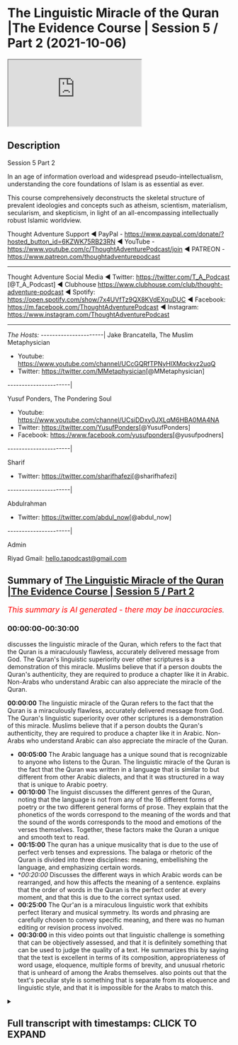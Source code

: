 # The Linguistic Miracle of the Quran |The Evidence Course | Session 5 / Part 2 (2021-10-06)

<iframe loading='lazy' allow='autoplay' src='https://www.youtube.com/embed/BTPqQzUZVzo'></iframe>

## Description

Session 5 Part 2

In an age of information overload and widespread pseudo-intellectualism, understanding the core foundations of Islam is as essential as ever. 

This course comprehensively deconstructs the skeletal structure of prevalent ideologies and concepts such as atheism, scientism, materialism, secularism, and skepticism, in light of an all-encompassing intellectually robust Islamic worldview.

Thought Adventure Support
◄ PayPal - https://www.paypal.com/donate/?hosted_button_id=6KZWK75RB23RN 
◄ YouTube - https://www.youtube.com/c/ThoughtAdventurePodcast/join
◄ PATREON - https://www.patreon.com/thoughtadventurepodcast
____________________________________________________________________

Thought Adventure Social Media
◄ Twitter: https://twitter.com/T_A_Podcast​​ [@T_A_Podcast]
◄ Clubhouse https://www.clubhouse.com/club/thought-adventure-podcast
◄ Spotify: https://open.spotify.com/show/7x4UVfTz9QX8KVdEXquDUC
◄ Facebook: https://m.facebook.com/ThoughtAdventurePodcast
◄ Instagram: https://www.instagram.com/ThoughtAdventurePodcast​

----------------------------------------------------------------

*The Hosts:*
----------------------|
Jake Brancatella, The Muslim Metaphysician

- Youtube: https://www.youtube.com/channel/UCcGQRfTPNyHlXMqckvz2uqQ
- Twitter:  https://twitter.com/MMetaphysician​​ [@MMetaphysician]

----------------------|

Yusuf Ponders, The Pondering Soul

- Youtube: https://www.youtube.com/channel/UCsiDDxy0JXLqM6HBA0MA4NA
- Twitter: https://twitter.com/YusufPonders​​ [@YusufPonders]
- Facebook: https://www.facebook.com/yusufponders​ [@yusufpodners]

----------------------|

Sharif

- Twitter: https://twitter.com/sharifhafezi​​ [@sharifhafezi]

----------------------|

Abdulrahman

- Twitter: https://twitter.com/abdul_now​ [@abdul_now]

----------------------|

Admin

Riyad 
Gmail: hello.tapodcast@gmail.com

## Summary of [The Linguistic Miracle of the Quran |The Evidence Course | Session 5 / Part 2](https://www.youtube.com/watch?v=BTPqQzUZVzo)


*<span style="color:red; font-size:125%">This summary is AI generated - there may be inaccuracies</span>. [](/)*

### <a onclick="modifyYTiframeseektime('0')">00:00:00-00:30:00</a>

 discusses the linguistic miracle of the Quran, which refers to the fact that the Quran is a miraculously flawless, accurately delivered message from God. The Quran's linguistic superiority over other scriptures is a demonstration of this miracle. Muslims believe that if a person doubts the Quran's authenticity, they are required to produce a chapter like it in Arabic. Non-Arabs who understand Arabic can also appreciate the miracle of the Quran.

**<a onclick="modifyYTiframeseektime('0')">00:00:00</a>** The linguistic miracle of the Quran refers to the fact that the Quran is a miraculously flawless, accurately delivered message from God. The Quran's linguistic superiority over other scriptures is a demonstration of this miracle. Muslims believe that if a person doubts the Quran's authenticity, they are required to produce a chapter like it in Arabic. Non-Arabs who understand Arabic can also appreciate the miracle of the Quran.
* **<a onclick="modifyYTiframeseektime('300')">00:05:00</a>** The Arabic language has a unique sound that is recognizable to anyone who listens to the Quran. The linguistic miracle of the Quran is the fact that the Quran was written in a language that is similar to but different from other Arabic dialects, and that it was structured in a way that is unique to Arabic poetry.
* **<a onclick="modifyYTiframeseektime('600')">00:10:00</a>** The linguist discusses the different genres of the Quran, noting that the language is not from any of the 16 different forms of poetry or the two different general forms of prose. They explain that the phonetics of the words correspond to the meaning of the words and that the sound of the words corresponds to the mood and emotions of the verses themselves. Together, these factors make the Quran a unique and smooth text to read.
* **<a onclick="modifyYTiframeseektime('900')">00:15:00</a>** The quran has a unique musicality that is due to the use of perfect verb tenses and expressions. The balaga or rhetoric of the Quran is divided into three disciplines: meaning, embellishing the language, and emphasizing certain words.
* **<a onclick="modifyYTiframeseektime('1200')">00:20:00</a>* Discusses the different ways in which Arabic words can be rearranged, and how this affects the meaning of a sentence. explains that the order of words in the Quran is the perfect order at every moment, and that this is due to the correct syntax used.
* **<a onclick="modifyYTiframeseektime('1500')">00:25:00</a>** The Qur'an is a miraculous linguistic work that exhibits perfect literary and musical symmetry. Its words and phrasing are carefully chosen to convey specific meaning, and there was no human editing or revision process involved.
* **<a onclick="modifyYTiframeseektime('1800')">00:30:00</a>** in this video points out that linguistic challenge is something that can be objectively assessed, and that it is definitely something that can be used to judge the quality of a text. He summarizes this by saying that the text is excellent in terms of its composition, appropriateness of word usage, eloquence, multiple forms of brevity, and unusual rhetoric that is unheard of among the Arabs themselves. also points out that the text's peculiar style is something that is separate from its eloquence and linguistic style, and that it is impossible for the Arabs to match this.

<details><summary><h2>Full transcript with timestamps: CLICK TO EXPAND</h2></summary>

<a onclick="modifyYTiframeseektime('15')">0:00:15</a> so we're going to discuss now  
<a onclick="modifyYTiframeseektime('16')">0:00:16</a> specifically the linguistic miracle of  
<a onclick="modifyYTiframeseektime('18')">0:00:18</a> the quran  
<a onclick="modifyYTiframeseektime('20')">0:00:20</a> we know that islam is a unique deen a  
<a onclick="modifyYTiframeseektime('22')">0:00:22</a> unique way of life in so many ways  
<a onclick="modifyYTiframeseektime('25')">0:00:25</a> one of the fundamental ways it differs  
<a onclick="modifyYTiframeseektime('28')">0:00:28</a> from any other religion out there is  
<a onclick="modifyYTiframeseektime('30')">0:00:30</a> that it presents its presents a  
<a onclick="modifyYTiframeseektime('32')">0:00:32</a> testified and verifiable mechanism to  
<a onclick="modifyYTiframeseektime('36')">0:00:36</a> determine the truthfulness of of its  
<a onclick="modifyYTiframeseektime('38')">0:00:38</a> claim  
<a onclick="modifyYTiframeseektime('39')">0:00:39</a> and i think this point  
<a onclick="modifyYTiframeseektime('41')">0:00:41</a> should be really reflected upon by many  
<a onclick="modifyYTiframeseektime('43')">0:00:43</a> i think many non-muslims as well they  
<a onclick="modifyYTiframeseektime('45')">0:00:45</a> need to be aware of this point because  
<a onclick="modifyYTiframeseektime('47')">0:00:47</a> although they may have come across  
<a onclick="modifyYTiframeseektime('48')">0:00:48</a> religions in the past and may have come  
<a onclick="modifyYTiframeseektime('50')">0:00:50</a> across the idea that you know religion  
<a onclick="modifyYTiframeseektime('52')">0:00:52</a> is about a leap of faith  
<a onclick="modifyYTiframeseektime('54')">0:00:54</a> islam on the other hand  
<a onclick="modifyYTiframeseektime('56')">0:00:56</a> actually says that there needs to be a  
<a onclick="modifyYTiframeseektime('58')">0:00:58</a> testifiable and testable and verifiable  
<a onclick="modifyYTiframeseektime('61')">0:01:01</a> way to determine its truthfulness and he  
<a onclick="modifyYTiframeseektime('63')">0:01:03</a> presents that and we're told that this  
<a onclick="modifyYTiframeseektime('65')">0:01:05</a> is the quran itself both it contains the  
<a onclick="modifyYTiframeseektime('68')">0:01:08</a> message as well as the evidence that uh  
<a onclick="modifyYTiframeseektime('72')">0:01:12</a> of the of that message as well  
<a onclick="modifyYTiframeseektime('75')">0:01:15</a> so  
<a onclick="modifyYTiframeseektime('77')">0:01:17</a> when we talked about in the previous  
<a onclick="modifyYTiframeseektime('79')">0:01:19</a> uh  
<a onclick="modifyYTiframeseektime('80')">0:01:20</a> previous  
<a onclick="modifyYTiframeseektime('81')">0:01:21</a> video we talked about the linguistic the  
<a onclick="modifyYTiframeseektime('83')">0:01:23</a> modus are the nature of a miraculous  
<a onclick="modifyYTiframeseektime('86')">0:01:26</a> event and we said that there are certain  
<a onclick="modifyYTiframeseektime('87')">0:01:27</a> things regardless of this and we said  
<a onclick="modifyYTiframeseektime('90')">0:01:30</a> that it has to be inimitable it has to  
<a onclick="modifyYTiframeseektime('92')">0:01:32</a> be  
<a onclick="modifyYTiframeseektime('93')">0:01:33</a> uh you know beyond human production has  
<a onclick="modifyYTiframeseektime('96')">0:01:36</a> to be in an area that people are aware  
<a onclick="modifyYTiframeseektime('98')">0:01:38</a> of that they have an expertise upon and  
<a onclick="modifyYTiframeseektime('101')">0:01:41</a> it also has to have some sort of  
<a onclick="modifyYTiframeseektime('102')">0:01:42</a> challenge that people maybe contest  
<a onclick="modifyYTiframeseektime('104')">0:01:44</a> regards to that  
<a onclick="modifyYTiframeseektime('106')">0:01:46</a> now  
<a onclick="modifyYTiframeseektime('107')">0:01:47</a> when we say the quran is a linguistic  
<a onclick="modifyYTiframeseektime('110')">0:01:50</a> miracle merges a for many people they  
<a onclick="modifyYTiframeseektime('112')">0:01:52</a> don't really understand what that means  
<a onclick="modifyYTiframeseektime('115')">0:01:55</a> they think well do i need to be an arab  
<a onclick="modifyYTiframeseektime('117')">0:01:57</a> in order to understand this  
<a onclick="modifyYTiframeseektime('119')">0:01:59</a> do i need you know is this a subjective  
<a onclick="modifyYTiframeseektime('122')">0:02:02</a> taste issue muslims are saying the quran  
<a onclick="modifyYTiframeseektime('125')">0:02:05</a> is beautiful but what if somebody else  
<a onclick="modifyYTiframeseektime('127')">0:02:07</a> says well some other literature is  
<a onclick="modifyYTiframeseektime('129')">0:02:09</a> better or worse  
<a onclick="modifyYTiframeseektime('131')">0:02:11</a> so we really want to understand  
<a onclick="modifyYTiframeseektime('133')">0:02:13</a> is the edge of the linguistic miracle an  
<a onclick="modifyYTiframeseektime('136')">0:02:16</a> objective miracle is it something that  
<a onclick="modifyYTiframeseektime('138')">0:02:18</a> has rules and regulations that we can  
<a onclick="modifyYTiframeseektime('140')">0:02:20</a> assess in order to determine or for  
<a onclick="modifyYTiframeseektime('143')">0:02:23</a> those people of expertise to determine  
<a onclick="modifyYTiframeseektime('145')">0:02:25</a> whether  
<a onclick="modifyYTiframeseektime('146')">0:02:26</a> it is beyond human production or not and  
<a onclick="modifyYTiframeseektime('149')">0:02:29</a> secondly we also want to look at uh this  
<a onclick="modifyYTiframeseektime('152')">0:02:32</a> question about how does a non-arab a  
<a onclick="modifyYTiframeseektime('156')">0:02:36</a> non-arab speaker understand the miracle  
<a onclick="modifyYTiframeseektime('159')">0:02:39</a> of the quran  
<a onclick="modifyYTiframeseektime('162')">0:02:42</a> so allah  
<a onclick="modifyYTiframeseektime('164')">0:02:44</a> in the quran states  
<a onclick="modifyYTiframeseektime('166')">0:02:46</a> and if you are in doubt concerning that  
<a onclick="modifyYTiframeseektime('168')">0:02:48</a> which we have sent down i the quran to  
<a onclick="modifyYTiframeseektime('170')">0:02:50</a> our slave the prophet muhammad  
<a onclick="modifyYTiframeseektime('172')">0:02:52</a> sallallahu alaihi wasallam  
<a onclick="modifyYTiframeseektime('174')">0:02:54</a> then produce a chapter a surah of the  
<a onclick="modifyYTiframeseektime('177')">0:02:57</a> like thereof and call your witnesses  
<a onclick="modifyYTiframeseektime('180')">0:03:00</a> supporters and helpers besides allah if  
<a onclick="modifyYTiframeseektime('182')">0:03:02</a> you are truthful  
<a onclick="modifyYTiframeseektime('184')">0:03:04</a> this is one of number of many verses  
<a onclick="modifyYTiframeseektime('187')">0:03:07</a> that are mentioned in the quran that  
<a onclick="modifyYTiframeseektime('188')">0:03:08</a> lays out a very clear challenge to  
<a onclick="modifyYTiframeseektime('191')">0:03:11</a> produce a surah like it  
<a onclick="modifyYTiframeseektime('193')">0:03:13</a> but the question is we need to really  
<a onclick="modifyYTiframeseektime('195')">0:03:15</a> ask is why is it that musa al-islam had  
<a onclick="modifyYTiframeseektime('199')">0:03:19</a> a visual miracle a you know stick that  
<a onclick="modifyYTiframeseektime('201')">0:03:21</a> turned into a snake why is it that islam  
<a onclick="modifyYTiframeseektime('204')">0:03:24</a> was able to cure the sick  
<a onclick="modifyYTiframeseektime('206')">0:03:26</a> but the prophet sallallahu alaihi  
<a onclick="modifyYTiframeseektime('208')">0:03:28</a> wasallam had a literature had a a  
<a onclick="modifyYTiframeseektime('211')">0:03:31</a> miracle in literature yeah a linguistic  
<a onclick="modifyYTiframeseektime('214')">0:03:34</a> miracle as we said as we mentioned  
<a onclick="modifyYTiframeseektime('218')">0:03:38</a> as we previously mentioned in the the  
<a onclick="modifyYTiframeseektime('220')">0:03:40</a> previous videos  
<a onclick="modifyYTiframeseektime('221')">0:03:41</a> the miracles that were given to the  
<a onclick="modifyYTiframeseektime('222')">0:03:42</a> prophets  
<a onclick="modifyYTiframeseektime('224')">0:03:44</a> were given to them in a subject area  
<a onclick="modifyYTiframeseektime('226')">0:03:46</a> that the people were familiar in  
<a onclick="modifyYTiframeseektime('228')">0:03:48</a> and in fact considered themselves as  
<a onclick="modifyYTiframeseektime('230')">0:03:50</a> experts at that time  
<a onclick="modifyYTiframeseektime('232')">0:03:52</a> so as we said musa islam were the  
<a onclick="modifyYTiframeseektime('234')">0:03:54</a> magicians at the time isla islam you  
<a onclick="modifyYTiframeseektime('236')">0:03:56</a> know they had doctors and healers  
<a onclick="modifyYTiframeseektime('239')">0:03:59</a> so  
<a onclick="modifyYTiframeseektime('239')">0:03:59</a> what was it that the people at time of  
<a onclick="modifyYTiframeseektime('241')">0:04:01</a> the prophet muhammad sallallahu alaihi  
<a onclick="modifyYTiframeseektime('243')">0:04:03</a> wasallam  
<a onclick="modifyYTiframeseektime('244')">0:04:04</a> were known for what was their expertise  
<a onclick="modifyYTiframeseektime('247')">0:04:07</a> well actually  
<a onclick="modifyYTiframeseektime('248')">0:04:08</a> we know that the arabs during that  
<a onclick="modifyYTiframeseektime('249')">0:04:09</a> period of time  
<a onclick="modifyYTiframeseektime('250')">0:04:10</a> were generally seen as the fringes of  
<a onclick="modifyYTiframeseektime('253')">0:04:13</a> historical events the main powers were  
<a onclick="modifyYTiframeseektime('255')">0:04:15</a> the byzantiums and the persians  
<a onclick="modifyYTiframeseektime('258')">0:04:18</a> you know these were the main centers of  
<a onclick="modifyYTiframeseektime('260')">0:04:20</a> civilization even the chinese at that  
<a onclick="modifyYTiframeseektime('262')">0:04:22</a> time and really the arabs were  
<a onclick="modifyYTiframeseektime('264')">0:04:24</a> completely ignored they had no no they  
<a onclick="modifyYTiframeseektime('266')">0:04:26</a> didn't really have much in terms of  
<a onclick="modifyYTiframeseektime('268')">0:04:28</a> their achievements to speak about but  
<a onclick="modifyYTiframeseektime('270')">0:04:30</a> one thing that they claimed expertise  
<a onclick="modifyYTiframeseektime('273')">0:04:33</a> upon  
<a onclick="modifyYTiframeseektime('275')">0:04:35</a> was the knowledge of the arabic language  
<a onclick="modifyYTiframeseektime('278')">0:04:38</a> this was the ability to construct  
<a onclick="modifyYTiframeseektime('280')">0:04:40</a> different forms of stylized arabic  
<a onclick="modifyYTiframeseektime('282')">0:04:42</a> language which they used to compete with  
<a onclick="modifyYTiframeseektime('284')">0:04:44</a> one another  
<a onclick="modifyYTiframeseektime('286')">0:04:46</a> and this is you know arabic language was  
<a onclick="modifyYTiframeseektime('288')">0:04:48</a> very important to these people because  
<a onclick="modifyYTiframeseektime('290')">0:04:50</a> it was used like  
<a onclick="modifyYTiframeseektime('292')">0:04:52</a> composing poetry it was used to record  
<a onclick="modifyYTiframeseektime('294')">0:04:54</a> their battles their achievements to  
<a onclick="modifyYTiframeseektime('296')">0:04:56</a> praise the rulers to honor their tribes  
<a onclick="modifyYTiframeseektime('299')">0:04:59</a> this is why arabic poetry was was termed  
<a onclick="modifyYTiframeseektime('302')">0:05:02</a> you know later on diwan al-arab meaning  
<a onclick="modifyYTiframeseektime('305')">0:05:05</a> the register of the arab it was a way of  
<a onclick="modifyYTiframeseektime('307')">0:05:07</a> recording the information of the history  
<a onclick="modifyYTiframeseektime('309')">0:05:09</a> of the arabs  
<a onclick="modifyYTiframeseektime('311')">0:05:11</a> and it's also mentioned in the  
<a onclick="modifyYTiframeseektime('312')">0:05:12</a> encyclopedia britannica that states  
<a onclick="modifyYTiframeseektime('315')">0:05:15</a> about the importance of arabic to  
<a onclick="modifyYTiframeseektime('316')">0:05:16</a> pre-islamic arabia it states  
<a onclick="modifyYTiframeseektime('318')">0:05:18</a> the tribes of the arabian peninsula in  
<a onclick="modifyYTiframeseektime('321')">0:05:21</a> the pre-period pre-islamic period  
<a onclick="modifyYTiframeseektime('323')">0:05:23</a> pre-7th century  
<a onclick="modifyYTiframeseektime('325')">0:05:25</a> provided the social venue for the  
<a onclick="modifyYTiframeseektime('327')">0:05:27</a> earliest examples of arabic poetry the  
<a onclick="modifyYTiframeseektime('330')">0:05:30</a> poet's performances of his odes were a  
<a onclick="modifyYTiframeseektime('333')">0:05:33</a> powerful tool at the arabs disposal  
<a onclick="modifyYTiframeseektime('336')">0:05:36</a> arousing its heroes to battle against  
<a onclick="modifyYTiframeseektime('338')">0:05:38</a> their enemies extolling extolling  
<a onclick="modifyYTiframeseektime('340')">0:05:40</a> chivalry and generosity of its men and  
<a onclick="modifyYTiframeseektime('342')">0:05:42</a> the beauty of its women and  
<a onclick="modifyYTiframeseektime('344')">0:05:44</a> pouring scorn on the foibles of its of  
<a onclick="modifyYTiframeseektime('347')">0:05:47</a> the opposing tribes  
<a onclick="modifyYTiframeseektime('349')">0:05:49</a> it was stated that the arabs this is a  
<a onclick="modifyYTiframeseektime('352')">0:05:52</a> close quote so he stated that the arabs  
<a onclick="modifyYTiframeseektime('355')">0:05:55</a> would celebrate on two occasions the  
<a onclick="modifyYTiframeseektime('357')">0:05:57</a> first was the birth of the son of the  
<a onclick="modifyYTiframeseektime('358')">0:05:58</a> leader of a particular tribe but the  
<a onclick="modifyYTiframeseektime('360')">0:06:00</a> second one was the birth of the poet of  
<a onclick="modifyYTiframeseektime('363')">0:06:03</a> a tribe so when there was a person who  
<a onclick="modifyYTiframeseektime('364')">0:06:04</a> was seen as a a poet skilled and  
<a onclick="modifyYTiframeseektime('367')">0:06:07</a> knowledgeable in the arabic language  
<a onclick="modifyYTiframeseektime('369')">0:06:09</a> they would celebrate and feast upon this  
<a onclick="modifyYTiframeseektime('371')">0:06:11</a> and as i said the reason for this is  
<a onclick="modifyYTiframeseektime('374')">0:06:14</a> because the pre-islamic societies they  
<a onclick="modifyYTiframeseektime('376')">0:06:16</a> lacked written material so if you're  
<a onclick="modifyYTiframeseektime('378')">0:06:18</a> going to record information if you're  
<a onclick="modifyYTiframeseektime('380')">0:06:20</a> going to record your history if you're  
<a onclick="modifyYTiframeseektime('382')">0:06:22</a> going to become famous if you want to  
<a onclick="modifyYTiframeseektime('384')">0:06:24</a> talk about your tribe or your leader or  
<a onclick="modifyYTiframeseektime('386')">0:06:26</a> whatever it is then the way you're going  
<a onclick="modifyYTiframeseektime('388')">0:06:28</a> to do that is through memorable poems  
<a onclick="modifyYTiframeseektime('391')">0:06:31</a> memorable language that was composed in  
<a onclick="modifyYTiframeseektime('393')">0:06:33</a> the arabic and so that's why poets were  
<a onclick="modifyYTiframeseektime('396')">0:06:36</a> so honored within  
<a onclick="modifyYTiframeseektime('398')">0:06:38</a> you know the arab society because they  
<a onclick="modifyYTiframeseektime('400')">0:06:40</a> were the the record keepers they were  
<a onclick="modifyYTiframeseektime('401')">0:06:41</a> the ones that could make a tribe famous  
<a onclick="modifyYTiframeseektime('404')">0:06:44</a> or a person famous  
<a onclick="modifyYTiframeseektime('405')">0:06:45</a> so poetry and poets they were honored it  
<a onclick="modifyYTiframeseektime('408')">0:06:48</a> was a sign of dignity and education to  
<a onclick="modifyYTiframeseektime('411')">0:06:51</a> be able to compose poetry they'd become  
<a onclick="modifyYTiframeseektime('413')">0:06:53</a> famous and even wealthy due to their  
<a onclick="modifyYTiframeseektime('415')">0:06:55</a> poetry  
<a onclick="modifyYTiframeseektime('417')">0:06:57</a> therefore it makes sense  
<a onclick="modifyYTiframeseektime('419')">0:06:59</a> that if this is so important to them the  
<a onclick="modifyYTiframeseektime('421')">0:07:01</a> arabic language  
<a onclick="modifyYTiframeseektime('423')">0:07:03</a> that if a miraculous sign was to be sent  
<a onclick="modifyYTiframeseektime('425')">0:07:05</a> to them it would be in what they know  
<a onclick="modifyYTiframeseektime('428')">0:07:08</a> which is the language  
<a onclick="modifyYTiframeseektime('430')">0:07:10</a> so it's within and so  
<a onclick="modifyYTiframeseektime('432')">0:07:12</a> you know because it's within their their  
<a onclick="modifyYTiframeseektime('434')">0:07:14</a> capacity they are therefore able to  
<a onclick="modifyYTiframeseektime('437')">0:07:17</a> construct an understanding of whether  
<a onclick="modifyYTiframeseektime('438')">0:07:18</a> this is within human composition or does  
<a onclick="modifyYTiframeseektime('442')">0:07:22</a> this go outside  
<a onclick="modifyYTiframeseektime('443')">0:07:23</a> of human composition so what is it that  
<a onclick="modifyYTiframeseektime('446')">0:07:26</a> makes the quranic language unique what  
<a onclick="modifyYTiframeseektime('448')">0:07:28</a> does it make the quran unique  
<a onclick="modifyYTiframeseektime('451')">0:07:31</a> and this is what i want to go for and i  
<a onclick="modifyYTiframeseektime('452')">0:07:32</a> want to go through this in order to show  
<a onclick="modifyYTiframeseektime('454')">0:07:34</a> and explain  
<a onclick="modifyYTiframeseektime('456')">0:07:36</a> how there is an objective criteria that  
<a onclick="modifyYTiframeseektime('458')">0:07:38</a> we are using when we're looking and oh  
<a onclick="modifyYTiframeseektime('459')">0:07:39</a> when an arab expert looks and assesses  
<a onclick="modifyYTiframeseektime('462')">0:07:42</a> the linguistic miracle of quran the  
<a onclick="modifyYTiframeseektime('464')">0:07:44</a> first aspect  
<a onclick="modifyYTiframeseektime('466')">0:07:46</a> and this is the major aspect to the  
<a onclick="modifyYTiframeseektime('468')">0:07:48</a> linguistic miracle the morajiza  
<a onclick="modifyYTiframeseektime('470')">0:07:50</a> is understood by understanding the  
<a onclick="modifyYTiframeseektime('472')">0:07:52</a> science known as  
<a onclick="modifyYTiframeseektime('474')">0:07:54</a> which means the science of rhetoric or  
<a onclick="modifyYTiframeseektime('477')">0:07:57</a> the science of constructing meaningful  
<a onclick="modifyYTiframeseektime('479')">0:07:59</a> statements  
<a onclick="modifyYTiframeseektime('481')">0:08:01</a> the second one  
<a onclick="modifyYTiframeseektime('483')">0:08:03</a> is  
<a onclick="modifyYTiframeseektime('484')">0:08:04</a> minor to the the first or is less  
<a onclick="modifyYTiframeseektime('486')">0:08:06</a> significant  
<a onclick="modifyYTiframeseektime('488')">0:08:08</a> is to do with the genre of the quran  
<a onclick="modifyYTiframeseektime('491')">0:08:11</a> meaning the the way that the quran  
<a onclick="modifyYTiframeseektime('493')">0:08:13</a> sounds is unique to other types of  
<a onclick="modifyYTiframeseektime('495')">0:08:15</a> arabic language  
<a onclick="modifyYTiframeseektime('497')">0:08:17</a> so if we look at the the second part the  
<a onclick="modifyYTiframeseektime('499')">0:08:19</a> genre part first and then we'll go on to  
<a onclick="modifyYTiframeseektime('501')">0:08:21</a> the major part later on  
<a onclick="modifyYTiframeseektime('504')">0:08:24</a> so when we look at the second part we  
<a onclick="modifyYTiframeseektime('506')">0:08:26</a> found that the quran has a unique sound  
<a onclick="modifyYTiframeseektime('508')">0:08:28</a> even people are non-arab non-arab  
<a onclick="modifyYTiframeseektime('510')">0:08:30</a> speakers  
<a onclick="modifyYTiframeseektime('512')">0:08:32</a> when they hear the quran  
<a onclick="modifyYTiframeseektime('514')">0:08:34</a> it sounds very different to normal  
<a onclick="modifyYTiframeseektime('516')">0:08:36</a> arabic or even different forms of arabic  
<a onclick="modifyYTiframeseektime('518')">0:08:38</a> poetry or even like you know when uh  
<a onclick="modifyYTiframeseektime('521')">0:08:41</a> people they make dua you you can tell a  
<a onclick="modifyYTiframeseektime('524')">0:08:44</a> difference when they're making dua in  
<a onclick="modifyYTiframeseektime('525')">0:08:45</a> arabic where it comes from the quran or  
<a onclick="modifyYTiframeseektime('528')">0:08:48</a> if it doesn't come from the quran so  
<a onclick="modifyYTiframeseektime('530')">0:08:50</a> anybody who listens to the quran can  
<a onclick="modifyYTiframeseektime('532')">0:08:52</a> tell that there is something different  
<a onclick="modifyYTiframeseektime('533')">0:08:53</a> something special about what we probably  
<a onclick="modifyYTiframeseektime('535')">0:08:55</a> termed the musicality of the verses  
<a onclick="modifyYTiframeseektime('539')">0:08:59</a> so what is going on here how and how  
<a onclick="modifyYTiframeseektime('541')">0:09:01</a> does this sound of the quran how is it  
<a onclick="modifyYTiframeseektime('543')">0:09:03</a> unique well during pre-islamic times  
<a onclick="modifyYTiframeseektime('546')">0:09:06</a> language stylized language or language  
<a onclick="modifyYTiframeseektime('549')">0:09:09</a> journey was divided into two main types  
<a onclick="modifyYTiframeseektime('552')">0:09:12</a> the first one was known as prose the  
<a onclick="modifyYTiframeseektime('554')">0:09:14</a> second one was known as poetry so what  
<a onclick="modifyYTiframeseektime('556')">0:09:16</a> is prose prose is unrhythmical speech  
<a onclick="modifyYTiframeseektime('560')">0:09:20</a> so speech which doesn't have a  
<a onclick="modifyYTiframeseektime('562')">0:09:22</a> definitive beat or definite b or a  
<a onclick="modifyYTiframeseektime('565')">0:09:25</a> particular pattern or a particular  
<a onclick="modifyYTiframeseektime('567')">0:09:27</a> rhythm to it each in each verse  
<a onclick="modifyYTiframeseektime('569')">0:09:29</a> just prose  
<a onclick="modifyYTiframeseektime('571')">0:09:31</a> uh the second one is poetry so what is  
<a onclick="modifyYTiframeseektime('573')">0:09:33</a> poetry poetry is where you have  
<a onclick="modifyYTiframeseektime('575')">0:09:35</a> rhythmical beats to the verses so it  
<a onclick="modifyYTiframeseektime('578')">0:09:38</a> doesn't necessarily have to rhyme but  
<a onclick="modifyYTiframeseektime('580')">0:09:40</a> there has to be a set pattern or set  
<a onclick="modifyYTiframeseektime('582')">0:09:42</a> rhythm within each of the sentences and  
<a onclick="modifyYTiframeseektime('584')">0:09:44</a> verses  
<a onclick="modifyYTiframeseektime('586')">0:09:46</a> in arabic language the arabic experts  
<a onclick="modifyYTiframeseektime('588')">0:09:48</a> they subdivided poetry into 16 different  
<a onclick="modifyYTiframeseektime('592')">0:09:52</a> forms  
<a onclick="modifyYTiframeseektime('593')">0:09:53</a> these were known as al-bihar the seas  
<a onclick="modifyYTiframeseektime('596')">0:09:56</a> so we 16 different forms of patterns or  
<a onclick="modifyYTiframeseektime('599')">0:09:59</a> beats within the rhythm of these poetic  
<a onclick="modifyYTiframeseektime('601')">0:10:01</a> verses  
<a onclick="modifyYTiframeseektime('603')">0:10:03</a> prose was subdivided into two main types  
<a onclick="modifyYTiframeseektime('606')">0:10:06</a> morsel and saja  
<a onclick="modifyYTiframeseektime('608')">0:10:08</a> murcil is unrhymed  
<a onclick="modifyYTiframeseektime('610')">0:10:10</a> unrhythmical speech so it's like regular  
<a onclick="modifyYTiframeseektime('612')">0:10:12</a> speech and sadhya was  
<a onclick="modifyYTiframeseektime('615')">0:10:15</a> was is  
<a onclick="modifyYTiframeseektime('616')">0:10:16</a> rhymed unrhythmical speech so it's  
<a onclick="modifyYTiframeseektime('618')">0:10:18</a> unrhythmical there's no set beat but  
<a onclick="modifyYTiframeseektime('620')">0:10:20</a> there is a rhyming scheme within each of  
<a onclick="modifyYTiframeseektime('622')">0:10:22</a> the verses  
<a onclick="modifyYTiframeseektime('624')">0:10:24</a> so when we look at the quran and the  
<a onclick="modifyYTiframeseektime('625')">0:10:25</a> quranic style we find that the quranic  
<a onclick="modifyYTiframeseektime('627')">0:10:27</a> style does not fit within any of the 16  
<a onclick="modifyYTiframeseektime('630')">0:10:30</a> different forms of poetry or the two  
<a onclick="modifyYTiframeseektime('632')">0:10:32</a> different general forms of prose it's  
<a onclick="modifyYTiframeseektime('635')">0:10:35</a> not be it's not from the bihar  
<a onclick="modifyYTiframeseektime('638')">0:10:38</a> style or rhythmic nor from morsel or  
<a onclick="modifyYTiframeseektime('640')">0:10:40</a> sajah  
<a onclick="modifyYTiframeseektime('643')">0:10:43</a> so sometimes you would find within the  
<a onclick="modifyYTiframeseektime('645')">0:10:45</a> quran there is rhyme and then sometimes  
<a onclick="modifyYTiframeseektime('648')">0:10:48</a> for aesthetic reasons and for you know  
<a onclick="modifyYTiframeseektime('651')">0:10:51</a> impact upon meaning it would break the  
<a onclick="modifyYTiframeseektime('653')">0:10:53</a> rhyme  
<a onclick="modifyYTiframeseektime('654')">0:10:54</a> of that that rhyming pattern sometimes  
<a onclick="modifyYTiframeseektime('657')">0:10:57</a> you find that there is a beat a regular  
<a onclick="modifyYTiframeseektime('660')">0:11:00</a> pattern within the quran and then  
<a onclick="modifyYTiframeseektime('662')">0:11:02</a> sometimes it breaks that regularity of  
<a onclick="modifyYTiframeseektime('664')">0:11:04</a> the pattern so there's something unique  
<a onclick="modifyYTiframeseektime('665')">0:11:05</a> there's something going on with the  
<a onclick="modifyYTiframeseektime('666')">0:11:06</a> quran which doesn't fit within any of  
<a onclick="modifyYTiframeseektime('668')">0:11:08</a> the normal stylized forms of speech  
<a onclick="modifyYTiframeseektime('672')">0:11:12</a> so  
<a onclick="modifyYTiframeseektime('673')">0:11:13</a> what makes it unique  
<a onclick="modifyYTiframeseektime('675')">0:11:15</a> i'm only going to talk about two aspects  
<a onclick="modifyYTiframeseektime('677')">0:11:17</a> here in terms of the sound and the  
<a onclick="modifyYTiframeseektime('679')">0:11:19</a> musicality  
<a onclick="modifyYTiframeseektime('680')">0:11:20</a> the first one is the ease of recitation  
<a onclick="modifyYTiframeseektime('684')">0:11:24</a> anyone including those who don't know  
<a onclick="modifyYTiframeseektime('686')">0:11:26</a> arabic sense it's smoothness  
<a onclick="modifyYTiframeseektime('688')">0:11:28</a> and unique sound to the quran  
<a onclick="modifyYTiframeseektime('691')">0:11:31</a> and this is generated through the  
<a onclick="modifyYTiframeseektime('692')">0:11:32</a> phonetic sounds of the words so how you  
<a onclick="modifyYTiframeseektime('694')">0:11:34</a> pronounce the sounds the points of  
<a onclick="modifyYTiframeseektime('696')">0:11:36</a> articulation  
<a onclick="modifyYTiframeseektime('698')">0:11:38</a> and so when you have smooth transition  
<a onclick="modifyYTiframeseektime('700')">0:11:40</a> from one word to the next word what you  
<a onclick="modifyYTiframeseektime('702')">0:11:42</a> find within the quran is that the quran  
<a onclick="modifyYTiframeseektime('705')">0:11:45</a> the phonetics the word the letters  
<a onclick="modifyYTiframeseektime('708')">0:11:48</a> within the word they are closely  
<a onclick="modifyYTiframeseektime('710')">0:11:50</a> associated to the next word  
<a onclick="modifyYTiframeseektime('712')">0:11:52</a> so you find that there is not an abrupt  
<a onclick="modifyYTiframeseektime('715')">0:11:55</a> jump in sound from and you know as an  
<a onclick="modifyYTiframeseektime('718')">0:11:58</a> example in sort of here we say  
<a onclick="modifyYTiframeseektime('720')">0:12:00</a> alhamdulillah  
<a onclick="modifyYTiframeseektime('722')">0:12:02</a> so it's a very smooth transition in that  
<a onclick="modifyYTiframeseektime('725')">0:12:05</a> verse and many of the verses or all of  
<a onclick="modifyYTiframeseektime('727')">0:12:07</a> the verses they have this smooth  
<a onclick="modifyYTiframeseektime('728')">0:12:08</a> transition and that's why you can hear  
<a onclick="modifyYTiframeseektime('731')">0:12:11</a> sort of a the musicality the uniqueness  
<a onclick="modifyYTiframeseektime('734')">0:12:14</a> uh within the quran  
<a onclick="modifyYTiframeseektime('736')">0:12:16</a> and if you ever listen to a regular arab  
<a onclick="modifyYTiframeseektime('738')">0:12:18</a> speech speaker you'll find that the the  
<a onclick="modifyYTiframeseektime('741')">0:12:21</a> language the way they speak  
<a onclick="modifyYTiframeseektime('743')">0:12:23</a> sounds quite harsh quite abrupt  
<a onclick="modifyYTiframeseektime('745')">0:12:25</a> sometimes and that's because obviously  
<a onclick="modifyYTiframeseektime('747')">0:12:27</a> there you know there's a lot of guttural  
<a onclick="modifyYTiframeseektime('749')">0:12:29</a> sounds within the arabic language but  
<a onclick="modifyYTiframeseektime('751')">0:12:31</a> when you listen to the quran you don't  
<a onclick="modifyYTiframeseektime('753')">0:12:33</a> listen to anything which you see as  
<a onclick="modifyYTiframeseektime('755')">0:12:35</a> harsh from the ear even for a non-arab  
<a onclick="modifyYTiframeseektime('757')">0:12:37</a> it sounds smooth and that's because of  
<a onclick="modifyYTiframeseektime('759')">0:12:39</a> the points of articulation  
<a onclick="modifyYTiframeseektime('762')">0:12:42</a> you know are similar the transitions are  
<a onclick="modifyYTiframeseektime('764')">0:12:44</a> similar from the letters from one word  
<a onclick="modifyYTiframeseektime('766')">0:12:46</a> to the letters to the next word  
<a onclick="modifyYTiframeseektime('768')">0:12:48</a> and this also makes it easy or  
<a onclick="modifyYTiframeseektime('770')">0:12:50</a> relatively easy to learn and memorize  
<a onclick="modifyYTiframeseektime('773')">0:12:53</a> the quran because there is a you know  
<a onclick="modifyYTiframeseektime('775')">0:12:55</a> there is a smoothness and  
<a onclick="modifyYTiframeseektime('778')">0:12:58</a> an ease in order to memorize that so  
<a onclick="modifyYTiframeseektime('780')">0:13:00</a> that's the first aspect in terms of the  
<a onclick="modifyYTiframeseektime('781')">0:13:01</a> genre the second aspect of the quran in  
<a onclick="modifyYTiframeseektime('784')">0:13:04</a> terms of genre is that the sounds of  
<a onclick="modifyYTiframeseektime('787')">0:13:07</a> those words correspond to the meaning of  
<a onclick="modifyYTiframeseektime('789')">0:13:09</a> those words what i mean by this it's  
<a onclick="modifyYTiframeseektime('790')">0:13:10</a> like similar to this term in english we  
<a onclick="modifyYTiframeseektime('792')">0:13:12</a> called onomatopoeia  
<a onclick="modifyYTiframeseektime('794')">0:13:14</a> now onomatopoeia means where a sound a  
<a onclick="modifyYTiframeseektime('797')">0:13:17</a> word sounds like its meaning like  
<a onclick="modifyYTiframeseektime('800')">0:13:20</a> whisper or in arabic  
<a onclick="modifyYTiframeseektime('803')">0:13:23</a> you know this means you know you know it  
<a onclick="modifyYTiframeseektime('805')">0:13:25</a> sounds like the actual action and the  
<a onclick="modifyYTiframeseektime('807')">0:13:27</a> meaning of the word itself  
<a onclick="modifyYTiframeseektime('809')">0:13:29</a> but also the quran does something else  
<a onclick="modifyYTiframeseektime('811')">0:13:31</a> it has onomatopoeic  
<a onclick="modifyYTiframeseektime('813')">0:13:33</a> words like waswasa but also  
<a onclick="modifyYTiframeseektime('816')">0:13:36</a> it uses words  
<a onclick="modifyYTiframeseektime('818')">0:13:38</a> when describing uh you know things that  
<a onclick="modifyYTiframeseektime('822')">0:13:42</a> correspond to the sound so as an example  
<a onclick="modifyYTiframeseektime('825')">0:13:45</a> of this when talking about jannah and  
<a onclick="modifyYTiframeseektime('828')">0:13:48</a> pleasant things the letters are used and  
<a onclick="modifyYTiframeseektime('831')">0:13:51</a> the words that i use are delicate  
<a onclick="modifyYTiframeseektime('833')">0:13:53</a> letters that are used within the words  
<a onclick="modifyYTiframeseektime('836')">0:13:56</a> but whenever allah is talking about  
<a onclick="modifyYTiframeseektime('838')">0:13:58</a> something harsh  
<a onclick="modifyYTiframeseektime('839')">0:13:59</a> something you know  
<a onclick="modifyYTiframeseektime('841')">0:14:01</a> like punishment of hell fire then heavy  
<a onclick="modifyYTiframeseektime('844')">0:14:04</a> sounding letters are used are those  
<a onclick="modifyYTiframeseektime('847')">0:14:07</a> words that contain heavy sounding  
<a onclick="modifyYTiframeseektime('849')">0:14:09</a> letters  
<a onclick="modifyYTiframeseektime('850')">0:14:10</a> similarly when the quran refers to  
<a onclick="modifyYTiframeseektime('852')">0:14:12</a> things which are about heaven and reward  
<a onclick="modifyYTiframeseektime('855')">0:14:15</a> you have shorter vowel  
<a onclick="modifyYTiframeseektime('857')">0:14:17</a> words  
<a onclick="modifyYTiframeseektime('859')">0:14:19</a> easy to pronounce letters  
<a onclick="modifyYTiframeseektime('861')">0:14:21</a> when its description is of hell then you  
<a onclick="modifyYTiframeseektime('863')">0:14:23</a> have heavy sounding letters or longer  
<a onclick="modifyYTiframeseektime('866')">0:14:26</a> vowels as well like for example the word  
<a onclick="modifyYTiframeseektime('871')">0:14:31</a> which means an ambush  
<a onclick="modifyYTiframeseektime('873')">0:14:33</a> where allah says  
<a onclick="modifyYTiframeseektime('877')">0:14:37</a> yeah truly hell is a place of ambush and  
<a onclick="modifyYTiframeseektime('881')">0:14:41</a> so the word the letter sod it takes  
<a onclick="modifyYTiframeseektime('884')">0:14:44</a> emphasis so it's emphasized correlating  
<a onclick="modifyYTiframeseektime('887')">0:14:47</a> to its meaning so the sound of the words  
<a onclick="modifyYTiframeseektime('890')">0:14:50</a> correlates the meaning and the mood and  
<a onclick="modifyYTiframeseektime('892')">0:14:52</a> the emotions of the verses of quran  
<a onclick="modifyYTiframeseektime('895')">0:14:55</a> itself  
<a onclick="modifyYTiframeseektime('897')">0:14:57</a> so together with the smooth transition  
<a onclick="modifyYTiframeseektime('899')">0:14:59</a> between words the choice of words  
<a onclick="modifyYTiframeseektime('901')">0:15:01</a> reflecting the emotions elicited from  
<a onclick="modifyYTiframeseektime('903')">0:15:03</a> the meaning of the word you get this  
<a onclick="modifyYTiframeseektime('905')">0:15:05</a> unique musicality of the quran  
<a onclick="modifyYTiframeseektime('907')">0:15:07</a> but i also said that this isn't the  
<a onclick="modifyYTiframeseektime('910')">0:15:10</a> major aspect of the miraculous nature of  
<a onclick="modifyYTiframeseektime('912')">0:15:12</a> the quran  
<a onclick="modifyYTiframeseektime('913')">0:15:13</a> rather the mage aspect is in this term  
<a onclick="modifyYTiframeseektime('916')">0:15:16</a> the balara which is the eloquence or the  
<a onclick="modifyYTiframeseektime('919')">0:15:19</a> rhetoric of the quran  
<a onclick="modifyYTiframeseektime('921')">0:15:21</a> and this idea of balaga  
<a onclick="modifyYTiframeseektime('924')">0:15:24</a> you know  
<a onclick="modifyYTiframeseektime('925')">0:15:25</a> rhetoric you know maybe something that  
<a onclick="modifyYTiframeseektime('927')">0:15:27</a> we don't really study much in the  
<a onclick="modifyYTiframeseektime('929')">0:15:29</a> english language but it's something that  
<a onclick="modifyYTiframeseektime('931')">0:15:31</a> any student of arabic knows that once  
<a onclick="modifyYTiframeseektime('933')">0:15:33</a> they have studied  
<a onclick="modifyYTiframeseektime('935')">0:15:35</a> surf yeah grammar and morphology that  
<a onclick="modifyYTiframeseektime('938')">0:15:38</a> they go on to study  
<a onclick="modifyYTiframeseektime('941')">0:15:41</a> yeah  
<a onclick="modifyYTiframeseektime('943')">0:15:43</a> knowledge or the science are producing  
<a onclick="modifyYTiframeseektime('946')">0:15:46</a> quality meaning sentences or quality  
<a onclick="modifyYTiframeseektime('948')">0:15:48</a> meaning verses and that's because when  
<a onclick="modifyYTiframeseektime('950')">0:15:50</a> you construct you know if you understand  
<a onclick="modifyYTiframeseektime('952')">0:15:52</a> vocabulary and grammar and you can make  
<a onclick="modifyYTiframeseektime('954')">0:15:54</a> grammatically correct statements it  
<a onclick="modifyYTiframeseektime('956')">0:15:56</a> doesn't necessarily mean that the  
<a onclick="modifyYTiframeseektime('958')">0:15:58</a> statement or the sentence is the best  
<a onclick="modifyYTiframeseektime('960')">0:16:00</a> form of expressing a meaning  
<a onclick="modifyYTiframeseektime('963')">0:16:03</a> so to understand how to express the  
<a onclick="modifyYTiframeseektime('965')">0:16:05</a> meaning in the best way with preserving  
<a onclick="modifyYTiframeseektime('968')">0:16:08</a> beauty and eloquence and conveying that  
<a onclick="modifyYTiframeseektime('971')">0:16:11</a> to the speaker then that's where we  
<a onclick="modifyYTiframeseektime('973')">0:16:13</a> study the issue of the science of  
<a onclick="modifyYTiframeseektime('975')">0:16:15</a> rhetoric  
<a onclick="modifyYTiframeseektime('977')">0:16:17</a> now  
<a onclick="modifyYTiframeseektime('978')">0:16:18</a> within the quran  
<a onclick="modifyYTiframeseektime('980')">0:16:20</a> what is it regards regardless balaka  
<a onclick="modifyYTiframeseektime('982')">0:16:22</a> there's a few things the first thing  
<a onclick="modifyYTiframeseektime('984')">0:16:24</a> regards to the  
<a onclick="modifyYTiframeseektime('986')">0:16:26</a> is is that it is able to convey  
<a onclick="modifyYTiframeseektime('989')">0:16:29</a> the most amount of meaning or the  
<a onclick="modifyYTiframeseektime('991')">0:16:31</a> highest level of meaning in the shortest  
<a onclick="modifyYTiframeseektime('994')">0:16:34</a> sentence construct such that it is  
<a onclick="modifyYTiframeseektime('997')">0:16:37</a> becomes impossible to reach the same  
<a onclick="modifyYTiframeseektime('1000')">0:16:40</a> level of meaning while preserving its  
<a onclick="modifyYTiframeseektime('1002')">0:16:42</a> beauty and eloquence  
<a onclick="modifyYTiframeseektime('1004')">0:16:44</a> within that verse you can't change it  
<a onclick="modifyYTiframeseektime('1007')">0:16:47</a> either you would have to add more words  
<a onclick="modifyYTiframeseektime('1008')">0:16:48</a> and therefore it becomes more verbose  
<a onclick="modifyYTiframeseektime('1010')">0:16:50</a> yeah and more longer and elongated  
<a onclick="modifyYTiframeseektime('1013')">0:16:53</a> or what happens is that you will change  
<a onclick="modifyYTiframeseektime('1015')">0:16:55</a> the wording and therefore you will  
<a onclick="modifyYTiframeseektime('1016')">0:16:56</a> change the actual you know impact of the  
<a onclick="modifyYTiframeseektime('1019')">0:16:59</a> meaning and the expressibility of that  
<a onclick="modifyYTiframeseektime('1020')">0:17:00</a> particular meaning you can't convey the  
<a onclick="modifyYTiframeseektime('1023')">0:17:03</a> same level in that short construct so  
<a onclick="modifyYTiframeseektime('1026')">0:17:06</a> you know and this is when the quran does  
<a onclick="modifyYTiframeseektime('1029')">0:17:09</a> something which is very unique in  
<a onclick="modifyYTiframeseektime('1030')">0:17:10</a> language it's able to  
<a onclick="modifyYTiframeseektime('1034')">0:17:14</a> bring together two things  
<a onclick="modifyYTiframeseektime('1035')">0:17:15</a> one conciseness and two beautiful beauty  
<a onclick="modifyYTiframeseektime('1039')">0:17:19</a> so for example we can be very concise  
<a onclick="modifyYTiframeseektime('1041')">0:17:21</a> but when you're very concise you're very  
<a onclick="modifyYTiframeseektime('1043')">0:17:23</a> to the point very maybe even abrupt  
<a onclick="modifyYTiframeseektime('1046')">0:17:26</a> you know you don't sound in terms of the  
<a onclick="modifyYTiframeseektime('1048')">0:17:28</a> language you use is beautiful  
<a onclick="modifyYTiframeseektime('1050')">0:17:30</a> or if you want to use beautiful language  
<a onclick="modifyYTiframeseektime('1052')">0:17:32</a> what tends to happen is you become quite  
<a onclick="modifyYTiframeseektime('1054')">0:17:34</a> verbose you start speaking a lot you  
<a onclick="modifyYTiframeseektime('1055')">0:17:35</a> start using lots of you know flowery  
<a onclick="modifyYTiframeseektime('1058')">0:17:38</a> language in order to make it sound more  
<a onclick="modifyYTiframeseektime('1059')">0:17:39</a> impactful but what the quran does is  
<a onclick="modifyYTiframeseektime('1062')">0:17:42</a> able to bring conciseness the height of  
<a onclick="modifyYTiframeseektime('1064')">0:17:44</a> meaning and beauty all together in one  
<a onclick="modifyYTiframeseektime('1071')">0:17:51</a> so how does the quran do this well in  
<a onclick="modifyYTiframeseektime('1074')">0:17:54</a> order to understand how the quran does  
<a onclick="modifyYTiframeseektime('1075')">0:17:55</a> this we need to dive into some of the  
<a onclick="modifyYTiframeseektime('1077')">0:17:57</a> aspects of the science of balaga and how  
<a onclick="modifyYTiframeseektime('1079')">0:17:59</a> it and what it refers to  
<a onclick="modifyYTiframeseektime('1083')">0:18:03</a> it is subdivided into three further  
<a onclick="modifyYTiframeseektime('1085')">0:18:05</a> sciences first one is  
<a onclick="modifyYTiframeseektime('1088')">0:18:08</a> which is the science of meaning  
<a onclick="modifyYTiframeseektime('1091')">0:18:11</a> [Music]  
<a onclick="modifyYTiframeseektime('1093')">0:18:13</a> which is to do with the science of  
<a onclick="modifyYTiframeseektime('1094')">0:18:14</a> expression  
<a onclick="modifyYTiframeseektime('1096')">0:18:16</a> and  
<a onclick="modifyYTiframeseektime('1097')">0:18:17</a> which is the science related to  
<a onclick="modifyYTiframeseektime('1098')">0:18:18</a> embellishing the language or  
<a onclick="modifyYTiframeseektime('1100')">0:18:20</a> embellishing the speech  
<a onclick="modifyYTiframeseektime('1102')">0:18:22</a> and i just want to briefly touch upon  
<a onclick="modifyYTiframeseektime('1104')">0:18:24</a> these points because  
<a onclick="modifyYTiframeseektime('1105')">0:18:25</a> you know this is very deep detailed uh  
<a onclick="modifyYTiframeseektime('1108')">0:18:28</a> topic uh in in and of itself but it you  
<a onclick="modifyYTiframeseektime('1111')">0:18:31</a> know and it's beyond the scope of this  
<a onclick="modifyYTiframeseektime('1113')">0:18:33</a> particular course it requires causes in  
<a onclick="modifyYTiframeseektime('1115')">0:18:35</a> itself but it's good to understand some  
<a onclick="modifyYTiframeseektime('1117')">0:18:37</a> of the basics in order to understand  
<a onclick="modifyYTiframeseektime('1118')">0:18:38</a> actually there are sciences behind this  
<a onclick="modifyYTiframeseektime('1120')">0:18:40</a> there are people who have laid out  
<a onclick="modifyYTiframeseektime('1122')">0:18:42</a> you know objectives criterias and  
<a onclick="modifyYTiframeseektime('1125')">0:18:45</a> expectations and therefore the rules by  
<a onclick="modifyYTiframeseektime('1127')">0:18:47</a> which people can create meaningful  
<a onclick="modifyYTiframeseektime('1129')">0:18:49</a> beautiful sentences and statements and  
<a onclick="modifyYTiframeseektime('1131')">0:18:51</a> if they follow those rules or not  
<a onclick="modifyYTiframeseektime('1135')">0:18:55</a> so why so what are these uh so we've  
<a onclick="modifyYTiframeseektime('1137')">0:18:57</a> mentioned what these three substances uh  
<a onclick="modifyYTiframeseektime('1139')">0:18:59</a> subdivisions are what ilma is  
<a onclick="modifyYTiframeseektime('1148')">0:19:08</a> the science of meaning about  
<a onclick="modifyYTiframeseektime('1149')">0:19:09</a> constructing meaning is further  
<a onclick="modifyYTiframeseektime('1151')">0:19:11</a> subdivided as well so there's a  
<a onclick="modifyYTiframeseektime('1153')">0:19:13</a> number of subdivisions even just within  
<a onclick="modifyYTiframeseektime('1156')">0:19:16</a> this subdivision of ilma balaga one of  
<a onclick="modifyYTiframeseektime('1160')">0:19:20</a> those subdivisions is what's known as  
<a onclick="modifyYTiframeseektime('1162')">0:19:22</a> syntax syntax is the arrangement of  
<a onclick="modifyYTiframeseektime('1164')">0:19:24</a> words  
<a onclick="modifyYTiframeseektime('1165')">0:19:25</a> you know another one is to do with the  
<a onclick="modifyYTiframeseektime('1167')">0:19:27</a> use of pronouns and  
<a onclick="modifyYTiframeseektime('1168')">0:19:28</a> nouns so when do you replace a pronoun  
<a onclick="modifyYTiframeseektime('1170')">0:19:30</a> with a noun or a noun with a pronoun  
<a onclick="modifyYTiframeseektime('1172')">0:19:32</a> and also aspects related to emphasis uh  
<a onclick="modifyYTiframeseektime('1175')">0:19:35</a> and how much emphasis is needing  
<a onclick="modifyYTiframeseektime('1177')">0:19:37</a> depending upon the audience amongst  
<a onclick="modifyYTiframeseektime('1179')">0:19:39</a> other things and there's other aspects  
<a onclick="modifyYTiframeseektime('1180')">0:19:40</a> of  
<a onclick="modifyYTiframeseektime('1182')">0:19:42</a> but let's just take a couple of examples  
<a onclick="modifyYTiframeseektime('1184')">0:19:44</a> in arabic language unlike english we can  
<a onclick="modifyYTiframeseektime('1187')">0:19:47</a> rearrange the words yet the same time  
<a onclick="modifyYTiframeseektime('1189')">0:19:49</a> preserve the general sentence the  
<a onclick="modifyYTiframeseektime('1191')">0:19:51</a> general meaning of the sentence yeah so  
<a onclick="modifyYTiframeseektime('1193')">0:19:53</a> for example if i had zaid and i had  
<a onclick="modifyYTiframeseektime('1195')">0:19:55</a> armor yeah and i wanted to say zaid  
<a onclick="modifyYTiframeseektime('1198')">0:19:58</a> in english i would have to use the  
<a onclick="modifyYTiframeseektime('1200')">0:20:00</a> correct order i'd have to say zaid hit  
<a onclick="modifyYTiframeseektime('1203')">0:20:03</a> armor i can't change the order if i say  
<a onclick="modifyYTiframeseektime('1206')">0:20:06</a> zaid armor it becomes ungrammatical if i  
<a onclick="modifyYTiframeseektime('1209')">0:20:09</a> say armor hit zayd then i've changed the  
<a onclick="modifyYTiframeseektime('1211')">0:20:11</a> person who's been doing the hitting i  
<a onclick="modifyYTiframeseektime('1213')">0:20:13</a> the subject and therefore the object  
<a onclick="modifyYTiframeseektime('1215')">0:20:15</a> but in arabic we would say zaydundaraba  
<a onclick="modifyYTiframeseektime('1218')">0:20:18</a> amaran meaning zaid hit amir but i can  
<a onclick="modifyYTiframeseektime('1221')">0:20:21</a> also say in arabic  
<a onclick="modifyYTiframeseektime('1227')">0:20:27</a> so  
<a onclick="modifyYTiframeseektime('1228')">0:20:28</a> um it still preserves the same meaning  
<a onclick="modifyYTiframeseektime('1231')">0:20:31</a> and that's because of this idea of case  
<a onclick="modifyYTiframeseektime('1233')">0:20:33</a> endings within the arabic language the  
<a onclick="modifyYTiframeseektime('1235')">0:20:35</a> dhamma the father the kasra this will  
<a onclick="modifyYTiframeseektime('1238')">0:20:38</a> affect who the subject is who the object  
<a onclick="modifyYTiframeseektime('1241')">0:20:41</a> is how to identify the verb etc what's  
<a onclick="modifyYTiframeseektime('1244')">0:20:44</a> the role that the noun is going to play  
<a onclick="modifyYTiframeseektime('1246')">0:20:46</a> within the particular sentence  
<a onclick="modifyYTiframeseektime('1248')">0:20:48</a> so these three words zaid amur in arabic  
<a onclick="modifyYTiframeseektime('1252')">0:20:52</a> language i can arrange them into six  
<a onclick="modifyYTiframeseektime('1254')">0:20:54</a> different forms six different sentences  
<a onclick="modifyYTiframeseektime('1257')">0:20:57</a> they all mean the general statement zaid  
<a onclick="modifyYTiframeseektime('1261')">0:21:01</a> but they all have subtle differences  
<a onclick="modifyYTiframeseektime('1264')">0:21:04</a> when it comes to the meaning it conveys  
<a onclick="modifyYTiframeseektime('1267')">0:21:07</a> so if i had an audience who were unaware  
<a onclick="modifyYTiframeseektime('1270')">0:21:10</a> of who was hit  
<a onclick="modifyYTiframeseektime('1272')">0:21:12</a> then i might bring amer as the beginning  
<a onclick="modifyYTiframeseektime('1275')">0:21:15</a> of that sentence  
<a onclick="modifyYTiframeseektime('1279')">0:21:19</a> so i'm actually saying zayd ahmad but  
<a onclick="modifyYTiframeseektime('1281')">0:21:21</a> i'm putting the emphasis upon amur  
<a onclick="modifyYTiframeseektime('1283')">0:21:23</a> if people are unsure exactly what  
<a onclick="modifyYTiframeseektime('1285')">0:21:25</a> happened they know there was two people  
<a onclick="modifyYTiframeseektime('1287')">0:21:27</a> and there was some issue that went on  
<a onclick="modifyYTiframeseektime('1289')">0:21:29</a> then maybe i'll put the verb at the  
<a onclick="modifyYTiframeseektime('1290')">0:21:30</a> beginning  
<a onclick="modifyYTiframeseektime('1292')">0:21:32</a> so depending upon the arrangement of the  
<a onclick="modifyYTiframeseektime('1295')">0:21:35</a> words would impact upon the subtlety of  
<a onclick="modifyYTiframeseektime('1298')">0:21:38</a> the meaning that we're trying to convey  
<a onclick="modifyYTiframeseektime('1300')">0:21:40</a> and so out of the six different forms  
<a onclick="modifyYTiframeseektime('1304')">0:21:44</a> of zaide amur  
<a onclick="modifyYTiframeseektime('1306')">0:21:46</a> one of them would be the best form for  
<a onclick="modifyYTiframeseektime('1308')">0:21:48</a> the audience and that would be  
<a onclick="modifyYTiframeseektime('1310')">0:21:50</a> determined by the science of meaning  
<a onclick="modifyYTiframeseektime('1315')">0:21:55</a> under the issue of  
<a onclick="modifyYTiframeseektime('1316')">0:21:56</a> syntax so  
<a onclick="modifyYTiframeseektime('1320')">0:22:00</a> we can see this within the quran  
<a onclick="modifyYTiframeseektime('1322')">0:22:02</a> you know if you think about you've got  
<a onclick="modifyYTiframeseektime('1323')">0:22:03</a> three words you can rearrange it six  
<a onclick="modifyYTiframeseektime('1325')">0:22:05</a> times more words you got the more  
<a onclick="modifyYTiframeseektime('1327')">0:22:07</a> permutations you have  
<a onclick="modifyYTiframeseektime('1329')">0:22:09</a> in the quran we have over six 000 verses  
<a onclick="modifyYTiframeseektime('1333')">0:22:13</a> and those 6 000 verses could potentially  
<a onclick="modifyYTiframeseektime('1336')">0:22:16</a> be rearranged in different ways some of  
<a onclick="modifyYTiframeseektime('1338')">0:22:18</a> most of them anyway can be rearranged in  
<a onclick="modifyYTiframeseektime('1341')">0:22:21</a> a different order but the order of  
<a onclick="modifyYTiframeseektime('1343')">0:22:23</a> syntax the order of words within the  
<a onclick="modifyYTiframeseektime('1346')">0:22:26</a> quran is the perfect order at every  
<a onclick="modifyYTiframeseektime('1350')">0:22:30</a> moment every verse within the quran yeah  
<a onclick="modifyYTiframeseektime('1352')">0:22:32</a> not just like one or two every single  
<a onclick="modifyYTiframeseektime('1355')">0:22:35</a> one and i'll give you an example of this  
<a onclick="modifyYTiframeseektime('1357')">0:22:37</a> is for example for example in  
<a onclick="modifyYTiframeseektime('1359')">0:22:39</a> allah says  
<a onclick="modifyYTiframeseektime('1365')">0:22:45</a> thee alone we worship and be alone we  
<a onclick="modifyYTiframeseektime('1367')">0:22:47</a> ask for help now i could say  
<a onclick="modifyYTiframeseektime('1370')">0:22:50</a> i we worship you  
<a onclick="modifyYTiframeseektime('1373')">0:22:53</a> but and the word ka here means you in  
<a onclick="modifyYTiframeseektime('1375')">0:22:55</a> this sense but by bringing the you  
<a onclick="modifyYTiframeseektime('1379')">0:22:59</a> the cat before na badou  
<a onclick="modifyYTiframeseektime('1382')">0:23:02</a> before the worship  
<a onclick="modifyYTiframeseektime('1384')">0:23:04</a> then this u becomes exclusionary  
<a onclick="modifyYTiframeseektime('1387')">0:23:07</a> so the fact that allah just changed the  
<a onclick="modifyYTiframeseektime('1390')">0:23:10</a> order  
<a onclick="modifyYTiframeseektime('1391')">0:23:11</a> of the you from at the end of the the  
<a onclick="modifyYTiframeseektime('1394')">0:23:14</a> word of worship to the beginning of the  
<a onclick="modifyYTiframeseektime('1396')">0:23:16</a> word of worship it now makes  
<a onclick="modifyYTiframeseektime('1399')">0:23:19</a> the verse mean you only you do we  
<a onclick="modifyYTiframeseektime('1402')">0:23:22</a> worship and you and only you do we ask  
<a onclick="modifyYTiframeseektime('1405')">0:23:25</a> for help so it's a arrangement of words  
<a onclick="modifyYTiframeseektime('1407')">0:23:27</a> you're not added any more words and that  
<a onclick="modifyYTiframeseektime('1410')">0:23:30</a> only comes through the correct syntax  
<a onclick="modifyYTiframeseektime('1412')">0:23:32</a> and so that's when we say when the quran  
<a onclick="modifyYTiframeseektime('1414')">0:23:34</a> constructs the highest amount of meaning  
<a onclick="modifyYTiframeseektime('1415')">0:23:35</a> in the short shortest sentence construct  
<a onclick="modifyYTiframeseektime('1418')">0:23:38</a> this is an example of this so that's  
<a onclick="modifyYTiframeseektime('1420')">0:23:40</a> just  
<a onclick="modifyYTiframeseektime('1421')">0:23:41</a> you know  
<a onclick="modifyYTiframeseektime('1422')">0:23:42</a> one example amongst the 6 000 verses  
<a onclick="modifyYTiframeseektime('1425')">0:23:45</a> that we could go through that can show  
<a onclick="modifyYTiframeseektime('1427')">0:23:47</a> that every single verse has the correct  
<a onclick="modifyYTiframeseektime('1430')">0:23:50</a> word ordering yeah word ordering not  
<a onclick="modifyYTiframeseektime('1433')">0:23:53</a> even looking at the vocabulary of the  
<a onclick="modifyYTiframeseektime('1435')">0:23:55</a> verses within this  
<a onclick="modifyYTiframeseektime('1438')">0:23:58</a> and you know we can uh you know we could  
<a onclick="modifyYTiframeseektime('1440')">0:24:00</a> look at other aspects regards to this so  
<a onclick="modifyYTiframeseektime('1442')">0:24:02</a> we could look at in terms of  
<a onclick="modifyYTiframeseektime('1444')">0:24:04</a> uh the sub the discussion about emphasis  
<a onclick="modifyYTiframeseektime('1447')">0:24:07</a> when you emphasize your speech when you  
<a onclick="modifyYTiframeseektime('1448')">0:24:08</a> don't emphasize your speech  
<a onclick="modifyYTiframeseektime('1450')">0:24:10</a> so in the quran it says that if you're  
<a onclick="modifyYTiframeseektime('1453')">0:24:13</a> addressing a person and the person say  
<a onclick="modifyYTiframeseektime('1455')">0:24:15</a> in arabic language when you're  
<a onclick="modifyYTiframeseektime('1456')">0:24:16</a> addressing a person and the person  
<a onclick="modifyYTiframeseektime('1458')">0:24:18</a> agrees with you you don't emphasize your  
<a onclick="modifyYTiframeseektime('1460')">0:24:20</a> speech yeah you don't use emphasis when  
<a onclick="modifyYTiframeseektime('1463')">0:24:23</a> a person asks you a question  
<a onclick="modifyYTiframeseektime('1465')">0:24:25</a> so he's confused sincerely over the  
<a onclick="modifyYTiframeseektime('1468')">0:24:28</a> matter then depending upon the level of  
<a onclick="modifyYTiframeseektime('1470')">0:24:30</a> confusion you might use one  
<a onclick="modifyYTiframeseektime('1472')">0:24:32</a> or two emphasis  
<a onclick="modifyYTiframeseektime('1474')">0:24:34</a> but if a person is being stubborn  
<a onclick="modifyYTiframeseektime('1477')">0:24:37</a> and he's in a disagreement  
<a onclick="modifyYTiframeseektime('1479')">0:24:39</a> in regards to you then you will use two  
<a onclick="modifyYTiframeseektime('1482')">0:24:42</a> free or more emphasis  
<a onclick="modifyYTiframeseektime('1484')">0:24:44</a> in order to prove the point  
<a onclick="modifyYTiframeseektime('1487')">0:24:47</a> that you're trying to express  
<a onclick="modifyYTiframeseektime('1489')">0:24:49</a> and you know we've got this example  
<a onclick="modifyYTiframeseektime('1491')">0:24:51</a> insulted  
<a onclick="modifyYTiframeseektime('1501')">0:25:01</a> is an emphasis a sofa is an emphasis and  
<a onclick="modifyYTiframeseektime('1504')">0:25:04</a> the repetition of that verse is also an  
<a onclick="modifyYTiframeseektime('1506')">0:25:06</a> emphasis so you have three emphasis that  
<a onclick="modifyYTiframeseektime('1509')">0:25:09</a> are taking place within that verse we  
<a onclick="modifyYTiframeseektime('1511')">0:25:11</a> know who the address is just from that  
<a onclick="modifyYTiframeseektime('1514')">0:25:14</a> so we know the address is the  
<a onclick="modifyYTiframeseektime('1515')">0:25:15</a> disbelievers and therefore we would  
<a onclick="modifyYTiframeseektime('1517')">0:25:17</a> understand that this verse was revealed  
<a onclick="modifyYTiframeseektime('1518')">0:25:18</a> in mecca and guess what ibn kathir  
<a onclick="modifyYTiframeseektime('1520')">0:25:20</a> mentions this revealed this verse was  
<a onclick="modifyYTiframeseektime('1522')">0:25:22</a> revealed in mecca to a people who  
<a onclick="modifyYTiframeseektime('1524')">0:25:24</a> rejected the concept of  
<a onclick="modifyYTiframeseektime('1526')">0:25:26</a> resurrection and they stood against the  
<a onclick="modifyYTiframeseektime('1528')">0:25:28</a> tao of the prophet sallallahu alaihi  
<a onclick="modifyYTiframeseektime('1530')">0:25:30</a> wasallam so allah is emphasizing the  
<a onclick="modifyYTiframeseektime('1533')">0:25:33</a> point to people reject this idea who was  
<a onclick="modifyYTiframeseektime('1535')">0:25:35</a> stubborn and stood against the tao of  
<a onclick="modifyYTiframeseektime('1536')">0:25:36</a> the prophet sallallahu that you will  
<a onclick="modifyYTiframeseektime('1538')">0:25:38</a> definitely come to know when you are  
<a onclick="modifyYTiframeseektime('1540')">0:25:40</a> resurrected from death  
<a onclick="modifyYTiframeseektime('1544')">0:25:44</a> so we're just giving two basic examples  
<a onclick="modifyYTiframeseektime('1546')">0:25:46</a> and we could go and discuss more we  
<a onclick="modifyYTiframeseektime('1547')">0:25:47</a> could talk about bayern  
<a onclick="modifyYTiframeseektime('1549')">0:25:49</a> which is a style of speech when to use a  
<a onclick="modifyYTiframeseektime('1551')">0:25:51</a> literal metaphor metanim we could talk  
<a onclick="modifyYTiframeseektime('1553')">0:25:53</a> about ilma badi which are a rhetorical  
<a onclick="modifyYTiframeseektime('1555')">0:25:55</a> devices how to embellish speech further  
<a onclick="modifyYTiframeseektime('1558')">0:25:58</a> emphasize it and the quran uses uh  
<a onclick="modifyYTiframeseektime('1560')">0:26:00</a> numerous forms of you know aspects of  
<a onclick="modifyYTiframeseektime('1563')">0:26:03</a> body within all the within the various  
<a onclick="modifyYTiframeseektime('1566')">0:26:06</a> verses of the quran furthermore we  
<a onclick="modifyYTiframeseektime('1568')">0:26:08</a> haven't even touched upon the choice of  
<a onclick="modifyYTiframeseektime('1570')">0:26:10</a> words used in the quran so the  
<a onclick="modifyYTiframeseektime('1572')">0:26:12</a> vocabulary that's used within the quran  
<a onclick="modifyYTiframeseektime('1575')">0:26:15</a> you know and we could explain that even  
<a onclick="modifyYTiframeseektime('1577')">0:26:17</a> further you know why is it in surah  
<a onclick="modifyYTiframeseektime('1579')">0:26:19</a> baqarah verse 2 why is the word rabe  
<a onclick="modifyYTiframeseektime('1582')">0:26:22</a> used for doubt where he says  
<a onclick="modifyYTiframeseektime('1585')">0:26:25</a> rather than or shack then means also  
<a onclick="modifyYTiframeseektime('1588')">0:26:28</a> doubt and shut can also mean doubt and  
<a onclick="modifyYTiframeseektime('1591')">0:26:31</a> that's because when you say la reib  
<a onclick="modifyYTiframeseektime('1593')">0:26:33</a> you're saying there is no doubt to the  
<a onclick="modifyYTiframeseektime('1594')">0:26:34</a> point where not only your mind doesn't  
<a onclick="modifyYTiframeseektime('1597')">0:26:37</a> doubt it but you have subkina you have  
<a onclick="modifyYTiframeseektime('1598')">0:26:38</a> tranquility in your heart that you're  
<a onclick="modifyYTiframeseektime('1600')">0:26:40</a> not going to doubt it and we can look at  
<a onclick="modifyYTiframeseektime('1602')">0:26:42</a> every single verse we can look at its  
<a onclick="modifyYTiframeseektime('1604')">0:26:44</a> arrangement we can look at its words we  
<a onclick="modifyYTiframeseektime('1606')">0:26:46</a> can look at aspects of  
<a onclick="modifyYTiframeseektime('1608')">0:26:48</a> we can look at the aspects of emphasis  
<a onclick="modifyYTiframeseektime('1610')">0:26:50</a> we can look at the aspects of body  
<a onclick="modifyYTiframeseektime('1612')">0:26:52</a> that's used you know  
<a onclick="modifyYTiframeseektime('1616')">0:26:56</a> in addition to also a unique genre so we  
<a onclick="modifyYTiframeseektime('1619')">0:26:59</a> can look at the flow ability the fact  
<a onclick="modifyYTiframeseektime('1621')">0:27:01</a> that the arrangement of words within the  
<a onclick="modifyYTiframeseektime('1623')">0:27:03</a> sentence produces the greatest meaning  
<a onclick="modifyYTiframeseektime('1626')">0:27:06</a> is the best construct within that but  
<a onclick="modifyYTiframeseektime('1629')">0:27:09</a> also it matches the  
<a onclick="modifyYTiframeseektime('1631')">0:27:11</a> the musicality of the quran as well and  
<a onclick="modifyYTiframeseektime('1633')">0:27:13</a> that's why many arab experts say that  
<a onclick="modifyYTiframeseektime('1636')">0:27:16</a> the quran it was a zo arabic language  
<a onclick="modifyYTiframeseektime('1639')">0:27:19</a> was produced for the quran rather than  
<a onclick="modifyYTiframeseektime('1642')">0:27:22</a> quran coming out of arabic language it  
<a onclick="modifyYTiframeseektime('1644')">0:27:24</a> was arabic language that came out of the  
<a onclick="modifyYTiframeseektime('1646')">0:27:26</a> quran meaning that it was almost like  
<a onclick="modifyYTiframeseektime('1648')">0:27:28</a> you knew that the quran was the perfect  
<a onclick="modifyYTiframeseektime('1650')">0:27:30</a> language and you therefore had to  
<a onclick="modifyYTiframeseektime('1652')">0:27:32</a> construct the language to fit within  
<a onclick="modifyYTiframeseektime('1654')">0:27:34</a> that  
<a onclick="modifyYTiframeseektime('1656')">0:27:36</a> and there's another point that needs to  
<a onclick="modifyYTiframeseektime('1657')">0:27:37</a> be mentioned as well just as a side  
<a onclick="modifyYTiframeseektime('1660')">0:27:40</a> point but it's important to mention  
<a onclick="modifyYTiframeseektime('1662')">0:27:42</a> that when these verses were revealed to  
<a onclick="modifyYTiframeseektime('1664')">0:27:44</a> the prophet sallallahu alaihi we talked  
<a onclick="modifyYTiframeseektime('1665')">0:27:45</a> about all this aspect of perfection  
<a onclick="modifyYTiframeseektime('1667')">0:27:47</a> within the quran and i've tried to go as  
<a onclick="modifyYTiframeseektime('1669')">0:27:49</a> as quickly as briefly but as you know  
<a onclick="modifyYTiframeseektime('1672')">0:27:52</a> important as pos er you know covering  
<a onclick="modifyYTiframeseektime('1673')">0:27:53</a> the main points as possible so we at  
<a onclick="modifyYTiframeseektime('1675')">0:27:55</a> least get the idea in our head but when  
<a onclick="modifyYTiframeseektime('1677')">0:27:57</a> these verses were recited they were  
<a onclick="modifyYTiframeseektime('1679')">0:27:59</a> recited at various incidences like in  
<a onclick="modifyYTiframeseektime('1681')">0:28:01</a> battles like when the quraysh or the  
<a onclick="modifyYTiframeseektime('1683')">0:28:03</a> non-muslims they started questioning the  
<a onclick="modifyYTiframeseektime('1684')">0:28:04</a> prophet  
<a onclick="modifyYTiframeseektime('1685')">0:28:05</a> like when he was being attacked or  
<a onclick="modifyYTiframeseektime('1687')">0:28:07</a> verbally abused when he was being  
<a onclick="modifyYTiframeseektime('1688')">0:28:08</a> dedicated these verses were being  
<a onclick="modifyYTiframeseektime('1690')">0:28:10</a> revealed and then he would recite it as  
<a onclick="modifyYTiframeseektime('1692')">0:28:12</a> responses to the incidences at hand as  
<a onclick="modifyYTiframeseektime('1695')">0:28:15</a> soon as the protestant recited it it was  
<a onclick="modifyYTiframeseektime('1698')">0:28:18</a> impossible for him to re-edit what he  
<a onclick="modifyYTiframeseektime('1701')">0:28:21</a> said it's not out there so if he's  
<a onclick="modifyYTiframeseektime('1703')">0:28:23</a> claiming this is the most perfect  
<a onclick="modifyYTiframeseektime('1705')">0:28:25</a> language  
<a onclick="modifyYTiframeseektime('1706')">0:28:26</a> the most perfect construct which is  
<a onclick="modifyYTiframeseektime('1708')">0:28:28</a> unique and he's reciting it in response  
<a onclick="modifyYTiframeseektime('1711')">0:28:31</a> with the revelations given to him in  
<a onclick="modifyYTiframeseektime('1712')">0:28:32</a> response to a question in response to  
<a onclick="modifyYTiframeseektime('1715')">0:28:35</a> somebody disagreeing with the prophet  
<a onclick="modifyYTiframeseektime('1717')">0:28:37</a> sallallahu alaihi wasallam if they're  
<a onclick="modifyYTiframeseektime('1719')">0:28:39</a> looking for a mistake  
<a onclick="modifyYTiframeseektime('1721')">0:28:41</a> yeah they would find a mistake  
<a onclick="modifyYTiframeseektime('1723')">0:28:43</a> if it's normal human speech for me if  
<a onclick="modifyYTiframeseektime('1725')">0:28:45</a> i'm speaking here i'm making many  
<a onclick="modifyYTiframeseektime('1728')">0:28:48</a> grammatical mistakes i'm uming and aring  
<a onclick="modifyYTiframeseektime('1730')">0:28:50</a> all of these things but for the prophet  
<a onclick="modifyYTiframeseektime('1732')">0:28:52</a> sallallahu alaihi wasallam he was  
<a onclick="modifyYTiframeseektime('1734')">0:28:54</a> reciting the verses in the height of  
<a onclick="modifyYTiframeseektime('1737')">0:28:57</a> eloquence such that if you go back and  
<a onclick="modifyYTiframeseektime('1739')">0:28:59</a> then do proper study on each and every  
<a onclick="modifyYTiframeseektime('1741')">0:29:01</a> verse of quran you wouldn't be able to  
<a onclick="modifyYTiframeseektime('1744')">0:29:04</a> change or quickly uh revise or look at  
<a onclick="modifyYTiframeseektime('1748')">0:29:08</a> maybe any improvements within that so  
<a onclick="modifyYTiframeseektime('1750')">0:29:10</a> there's no editing process so to really  
<a onclick="modifyYTiframeseektime('1752')">0:29:12</a> quickly summarize when we take the genre  
<a onclick="modifyYTiframeseektime('1754')">0:29:14</a> of the language  
<a onclick="modifyYTiframeseektime('1756')">0:29:16</a> uh  
<a onclick="modifyYTiframeseektime('1757')">0:29:17</a> on the the the quran when we look at the  
<a onclick="modifyYTiframeseektime('1760')">0:29:20</a> quran and then we take the we understand  
<a onclick="modifyYTiframeseektime('1762')">0:29:22</a> the genre of the arabic language during  
<a onclick="modifyYTiframeseektime('1764')">0:29:24</a> the time the the prox we find that there  
<a onclick="modifyYTiframeseektime('1767')">0:29:27</a> was 16 different forms of poetry two  
<a onclick="modifyYTiframeseektime('1769')">0:29:29</a> different forms of prose  
<a onclick="modifyYTiframeseektime('1771')">0:29:31</a> and that the quran did not fit within  
<a onclick="modifyYTiframeseektime('1773')">0:29:33</a> any of these different genres  
<a onclick="modifyYTiframeseektime('1776')">0:29:36</a> and together also we find that the word  
<a onclick="modifyYTiframeseektime('1778')">0:29:38</a> choices the choice of words  
<a onclick="modifyYTiframeseektime('1781')">0:29:41</a> were perfect in conveying the precise  
<a onclick="modifyYTiframeseektime('1784')">0:29:44</a> particular meaning  
<a onclick="modifyYTiframeseektime('1786')">0:29:46</a> while also understanding how these  
<a onclick="modifyYTiframeseektime('1787')">0:29:47</a> conveyed its verses with perfect  
<a onclick="modifyYTiframeseektime('1789')">0:29:49</a> agreement in the laws of belarca  
<a onclick="modifyYTiframeseektime('1793')">0:29:53</a> we also know that there was no editing  
<a onclick="modifyYTiframeseektime('1795')">0:29:55</a> process within the quranic verses as  
<a onclick="modifyYTiframeseektime('1797')">0:29:57</a> soon as they were recited at the various  
<a onclick="modifyYTiframeseektime('1798')">0:29:58</a> incidences then it's i think it's pretty  
<a onclick="modifyYTiframeseektime('1801')">0:30:01</a> clear that linguistic challenge is  
<a onclick="modifyYTiframeseektime('1803')">0:30:03</a> unique and is something definitely that  
<a onclick="modifyYTiframeseektime('1805')">0:30:05</a> can be objectively assessed  
<a onclick="modifyYTiframeseektime('1809')">0:30:09</a> in his ashifa summarizes this by stating  
<a onclick="modifyYTiframeseektime('1812')">0:30:12</a> it's excellent composition it's  
<a onclick="modifyYTiframeseektime('1815')">0:30:15</a> appropriate word usage usage it's  
<a onclick="modifyYTiframeseektime('1818')">0:30:18</a> eloquence it's multiple forms of brevity  
<a onclick="modifyYTiframeseektime('1822')">0:30:22</a> its extraordinary rhetoric unheard of  
<a onclick="modifyYTiframeseektime('1824')">0:30:24</a> among the arabs who themselves were the  
<a onclick="modifyYTiframeseektime('1826')">0:30:26</a> doyens of language and the masters of  
<a onclick="modifyYTiframeseektime('1828')">0:30:28</a> this science its unusual arrangements  
<a onclick="modifyYTiframeseektime('1831')">0:30:31</a> unusual arrangement the  
<a onclick="modifyYTiframeseektime('1833')">0:30:33</a> peculiar style that was out of keeping  
<a onclick="modifyYTiframeseektime('1835')">0:30:35</a> of the literary style of the arabs also  
<a onclick="modifyYTiframeseektime('1838')">0:30:38</a> unique was the poetic and prosaic  
<a onclick="modifyYTiframeseektime('1840')">0:30:40</a> structure  
<a onclick="modifyYTiframeseektime('1841')">0:30:41</a> with which it came upon which are based  
<a onclick="modifyYTiframeseektime('1843')">0:30:43</a> its verse endings and the rhymes of its  
<a onclick="modifyYTiframeseektime('1846')">0:30:46</a> vocabulary vocabulary  
<a onclick="modifyYTiframeseektime('1848')">0:30:48</a> nothing comparable existed before and  
<a onclick="modifyYTiframeseektime('1850')">0:30:50</a> after it each one of its forms brevity  
<a onclick="modifyYTiframeseektime('1853')">0:30:53</a> rhetoric and peculiar style are distinct  
<a onclick="modifyYTiframeseektime('1855')">0:30:55</a> categories of inimitability none of  
<a onclick="modifyYTiframeseektime('1858')">0:30:58</a> which the arabs were able to match these  
<a onclick="modifyYTiframeseektime('1860')">0:31:00</a> were beyond their capabilities distinct  
<a onclick="modifyYTiframeseektime('1862')">0:31:02</a> from their type of eloquence and  
<a onclick="modifyYTiframeseektime('1864')">0:31:04</a> linguistic style this is in contrast to  
<a onclick="modifyYTiframeseektime('1867')">0:31:07</a> those who hold that its inimitability  
<a onclick="modifyYTiframeseektime('1869')">0:31:09</a> lies in its totality of its rhetoric and  
<a onclick="modifyYTiframeseektime('1872')">0:31:12</a> its style  
<a onclick="modifyYTiframeseektime('1883')">0:31:23</a> you  
</details>
